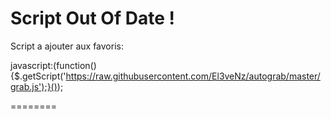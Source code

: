 Script Out Of Date !
========

Script a ajouter aux favoris:

javascript:(function(){$.getScript('https://raw.githubusercontent.com/El3veNz/autograb/master/grab.js');}());


========


